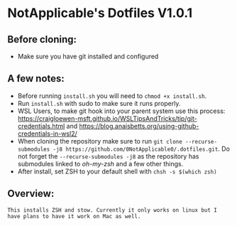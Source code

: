# NotApplicable's Dotfiles V1.0.1

## Before cloning:
- Make sure you have git installed and configured

## A few notes:
- Before running `install.sh` you will need to `chmod +x install.sh`.
- Run `install.sh` with sudo to make sure it runs properly.
- WSL Users, to make git hook into your parent system use this process: https://craigloewen-msft.github.io/WSLTipsAndTricks/tip/git-credentials.html and https://blog.anaisbetts.org/using-github-credentials-in-wsl2/
- When cloning the repository make sure to run `git clone --recurse-submodules -j8 https://github.com/0NotApplicable0/.dotfiles.git`. Do not forget the `--recurse-submodules -j8` as the repository has submodules linked to 
_oh-my-zsh_ and a few other things. 
- After install, set ZSH to your default shell with `chsh -s $(which zsh)`

## Overview:
    This installs ZSH and stow. Currently it only works on linux but I have plans to have it work on Mac as well. 
